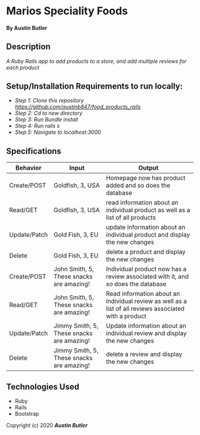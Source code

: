 # Marios Speciality Foods

#### By Austin Butler

## Description

_A Ruby Rails app to add products to a store, and add multiple reviews for each product_


## Setup/Installation Requirements to run locally:

* _Step 1: Clone this repository https://github.com/austinb847/food_products_rails_
* _Step 2: Cd to new directory_
* _Step 3: Run Bundle install_
* _Step 4: Run rails s_
* _Step 5: Navigate to localhost:3000_


## Specifications
| Behavior     	| Input                                     	| Output                                                                                                 	|
|--------------	|-------------------------------------------	|--------------------------------------------------------------------------------------------------------	|
| Create/POST  	| Goldfish, 3, USA                          	| Homepage now has product added and so does the database                                                	|
| Read/GET     	| Goldfish, 3, USA                          	| read information about an individual product as well as a list of all products                         	|
| Update/Patch 	| Gold Fish, 3, EU                          	| update information about an individual product and display the new changes                             	|
| Delete       	| Gold Fish, 3, EU                          	| delete a product and display the new changes                                                           	|
| Create/POST  	| John Smith, 5, These snacks are amazing!  	| Individual product now has a review associated with it, and so does the database                       	|
| Read/GET     	| John Smith, 5, These snacks are amazing!  	| Read information about an individual review as well as a list of all reviews associated with a product 	|
| Update/Patch 	| Jimmy Smith, 5, These snacks are amazing! 	| Update information about an individual review and display the new changes                              	|
| Delete       	| Jimmy Smith, 5, These snacks are amazing! 	| delete a review and display the new changes                                                            	|

## Technologies Used

* Ruby
* Rails
* Bootstrap

Copyright (c) 2020 **_Austin Butler_**
